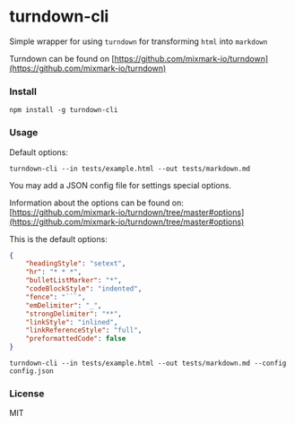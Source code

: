 # turndown-cli

Simple wrapper for using `turndown` for transforming `html` into `markdown`

Turndown can be found on [https://github.com/mixmark-io/turndown](https://github.com/mixmark-io/turndown)

### Install

    npm install -g turndown-cli


### Usage

Default options: 

    turndown-cli --in tests/example.html --out tests/markdown.md

You may add a JSON config file for settings special options. 

Information about the options can be found on: [https://github.com/mixmark-io/turndown/tree/master#options](https://github.com/mixmark-io/turndown/tree/master#options)

This is the default options: 

```json
{
    "headingStyle": "setext",
    "hr": "* * *",
    "bulletListMarker": "*",
    "codeBlockStyle": "indented",
    "fence": "```",
    "emDelimiter": "_",
    "strongDelimiter": "**",
    "linkStyle": "inlined",
    "linkReferenceStyle": "full",
    "preformattedCode": false
}
```

    turndown-cli --in tests/example.html --out tests/markdown.md --config config.json



### License

MIT